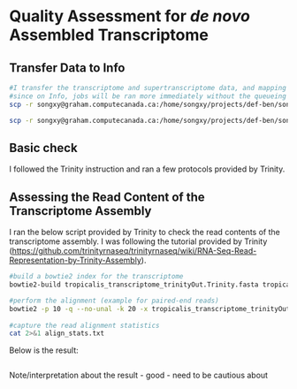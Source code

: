 # Quality Assessment for *de novo* Assembled Transcriptome 
## Transfer Data to Info
```bash
#I transfer the transcriptome and supertranscriptome data, and mapping result back to Info for down stream analysis
#since on Info, jobs will be ran more immediately without the queueing system, which Graham use and sometime jobs just queueing for a day or more.
scp -r songxy@graham.computecanada.ca:/home/songxy/projects/def-ben/songxy/tropicalis_gonad_transcriptome/data/tropicalis_gonad_supertranscriptome_dec2018/ /home/xue/tropicalis_gonad_transcriptome_Dec2018/data/tropicali_gonad_transcriptome_trinityOut

scp -r songxy@graham.computecanada.ca:/home/songxy/projects/def-ben/songxy/tropicalis_gonad_transcriptome/data/tropicalis_transcriptome_build_dec2018 /home/xue/tropicalis_gonad_transcriptome_Dec2018/data/tropicali_gonad_transcriptome_trinityOut
```
## Basic check 
I followed the Trinity instruction and ran a few protocols provided by Trinity. 

## Assessing the Read Content of the Transcriptome Assembly
I ran the below script provided by Trinity to check the read contents of the transcriptome assembly. I was following the tutorial provided by Trinity (https://github.com/trinityrnaseq/trinityrnaseq/wiki/RNA-Seq-Read-Representation-by-Trinity-Assembly).
```bash
#build a bowtie2 index for the transcriptome
bowtie2-build tropicalis_transcriptome_trinityOut.Trinity.fasta tropicalis_transcriptome_trinityOut.Trinity.fasta

#perform the alignment (example for paired-end reads) 
bowtie2 -p 10 -q --no-unal -k 20 -x tropicalis_transcriptome_trinityOut.Trinity.fasta -1 /home/xue/tropicalis_gonad_transcriptome_Dec2018/data/trim/XT_R1.fastq.gz -2 /home/xue/tropicalis_gonad_transcriptome_Dec2018/data/trim/XT_R2.fastq.gz 2 > align_stats.txt| samtools view -@10 -Sb -o bowtie2.bam 
     
#capture the read alignment statistics
cat 2>&1 align_stats.txt
```
Below is the result:
```

```
Note/interpretation about the result
     - good
     - need to be cautious about
